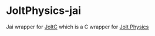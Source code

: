 # JoltPhysics-jai
Jai wrapper for [JoltC](https://github.com/SecondHalfGames/JoltC/) which is a C wrapper for [Jolt Physics](https://github.com/jrouwe/JoltPhysics)
